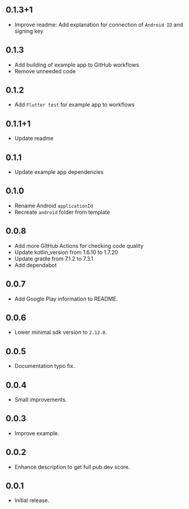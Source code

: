 ## 0.1.3+1

* Improve readme: Add explanation for connection of `Android ID` and signing key

## 0.1.3

* Add building of example app to GitHub workflows
* Remove unneeded code

## 0.1.2

* Add `Flutter test` for example app to workflows

## 0.1.1+1

* Update readme

## 0.1.1

* Update example app dependencies

## 0.1.0

* Rename Android `applicationId`
* Recreate `android` folder from template

## 0.0.8

* Add more GitHub Actions for checking code quality
* Update kotlin_version from 1.6.10 to 1.7.20
* Update gradle from 7.1.2 to 7.3.1
* Add dependabot

## 0.0.7

* Add Google Play information to README.

## 0.0.6

* Lower minimal sdk version to `2.12.0`.

## 0.0.5

* Documentation typo fix.

## 0.0.4

* Small improvements.

## 0.0.3

* Improve example.

## 0.0.2

* Enhance description to get full pub.dev score.

## 0.0.1

* Initial release.
